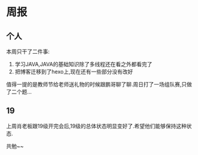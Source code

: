 # 周报
## 个人
本周只干了二件事:
1. 学习JAVA,JAVA的基础知识除了多线程还在看之外都看完了
2. 把博客迁移到了hexo上,现在还有一些部分没有改好
   
值得一提的是教师节给老师送礼物的时候跟鹏哥聊了聊.周日打了一场组队赛,只做了二个题...

## 19
上周肖老板跟19级开完会后,19级的总体状态明显变好了.希望他们能够保持这种状态.

共勉~~